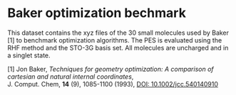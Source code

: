 # Baker optimization bechmark

This dataset contains the xyz files of the 30 small molecules used by Baker [1]
to benchmark optimization algorithms. The PES is evaluated using the RHF
method and the STO-3G basis set. All molecules are uncharged and in a singlet
state.

[1] Jon Baker, *Techniques for geometry optimization: A comparison of cartesian and natural internal coordinates*,  
    J. Comput. Chem, **14** (9), 1085-1100 (1993), [DOI: 10.1002/jcc.540140910](https://doi.org/10.1002/jcc.540140910)
